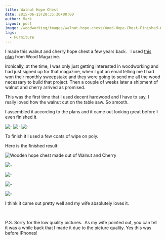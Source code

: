 ```yaml
---
title: Walnut Hope Chest
date: 2015-06-15T20:35:30+00:00
author: Mark
layout: post
image: /woodworking/images/walnut-hope-chest/Wood-Hope-Chest-Finished-006.jpg
tags:
  - Furniture
---
```


I made this walnut and cherry hope chest a few years back. &nbsp; I used [this plan](https://www.woodmagazine.com/project-plans/furniture/chests/heirloom-hope-chest-downloadable-plan) from Wood Magazine.

Ironically, at the time, I was only just getting interested in woodworking and had just signed up for that magazine, when I got an email telling me I had won their monthly sweepstake and they were going to send me all the wood necessary to build that project. Then a couple of weeks later a shipment of walnut and cherry arrived as promised.

This was the first time that I used decent hardwood and I have to say, I really loved how the walnut cut on the table saw. So smooth.

I assembled it according to the plans and it came out looking great before I even finished it.

![-](images/walnut-hope-chest/Hope-Chest-002.jpg)
![-](images/walnut-hope-chest/Hope-Chest-003.jpg)
![-](images/walnut-hope-chest/Hope-Chest-001.jpg)

To finish it I used a few coats of wipe on poly.

Here is the finished result:

![Wooden hope chest made out of Walnut and Cherry](images/walnut-hope-chest/Wood-Hope-Chest-Finished-006.jpg)

![-](images/walnut-hope-chest/Wood-Hope-Chest-Finished-005.jpg)

![-](images/walnut-hope-chest/Wood-Hope-Chest-Finished-001.jpg)

![-](images/walnut-hope-chest/Wood-Hope-Chest-Finished-008.jpg)

![-](images/walnut-hope-chest/Wood-Hope-Chest-Finished-009.jpg)

I think it came out pretty well and my wife absolutely loves it.

&nbsp;

P.S. Sorry for the low quality pictures. &nbsp;As my wife pointed out, you can tell it was a while back that I made it due to the picture quality. Yes this was before iPhones!
